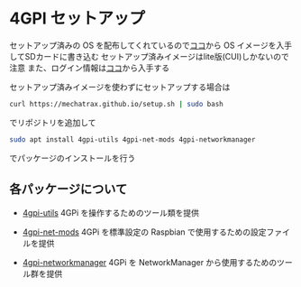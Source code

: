 # 4GPI セットアップ

セットアップ済みの OS を配布してくれているので[ココ](https://mechatrax.com/data/4gpi/)から OS イメージを入手してSDカードに書き込む
セットアップ済みイメージはlite版(CUI)しかないので注意
また、ログイン情報は[ココ](https://github.com/mechatrax/4gpi/tree/master/os)から入手する

セットアップ済みイメージを使わずにセットアップする場合は

```bash
curl https://mechatrax.github.io/setup.sh | sudo bash
```

でリポジトリを追加して

```bash
sudo apt install 4gpi-utils 4gpi-net-mods 4gpi-networkmanager
```

でパッケージのインストールを行う

## 各パッケージについて

* [4gpi-utils](https://github.com/mechatrax/4gpi-utils/)
4GPi を操作するためのツール類を提供

* [ 4gpi-net-mods](https://github.com/mechatrax/4gpi-net-mods/)
4GPi を標準設定の Raspbian で使用するための設定ファイルを提供

* [ 4gpi-networkmanager](https://github.com/mechatrax/4gpi-networkmanager/)
4GPi を NetworkManager から使用するためのツール群を提供
